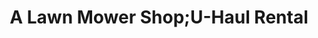 ---
title: "A Lawn Mower Shop;U-Haul Rental"
url: /dumas/a-lawn-mower-shop-u-haul-rental/
shop: shop
---